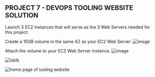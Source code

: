 ## PROJECT 7 - DEVOPS TOOLING WEBSITE SOLUTION

Launch 3 EC2 instances that will serve as the 3 Web Servers needed for this project. 

Create a 15GB volume in the same AZ as your EC2 Web Server.
![image](https://user-images.githubusercontent.com/22638955/111555270-52d62500-8788-11eb-92b7-2a2eddc05c8d.png)

Attach the volume to your EC2 Web Server instance.
![image](https://user-images.githubusercontent.com/22638955/111555395-9b8dde00-8788-11eb-8d6d-562695a3a655.png)


![lsblk](https://user-images.githubusercontent.com/22638955/111555005-bf045900-8787-11eb-8e61-3b2fc43f1d62.png)






![home page of tooling website](https://user-images.githubusercontent.com/22638955/111553654-1f45cb80-8785-11eb-8b5e-4bb35fbcb6ef.png)
